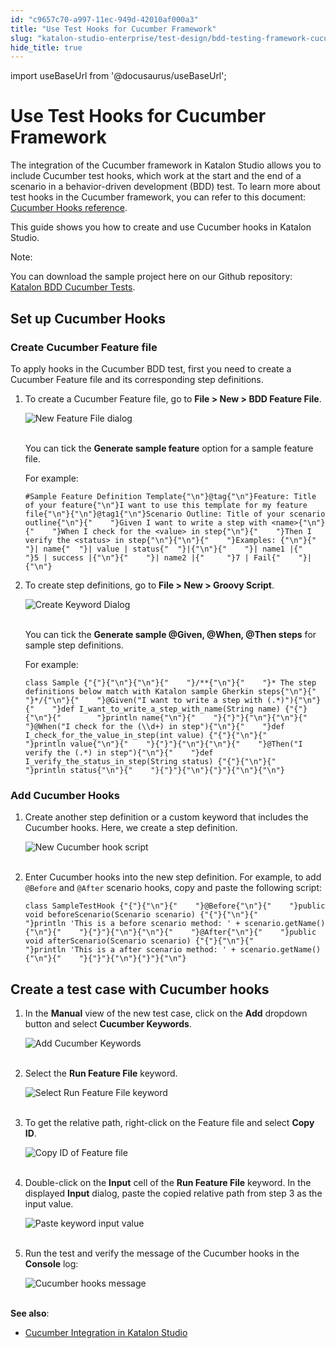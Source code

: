 ```yaml
---
id: "c9657c70-a997-11ec-949d-42010af000a3"
title: "Use Test Hooks for Cucumber Framework"
slug: "katalon-studio-enterprise/test-design/bdd-testing-framework-cucumber-integration/use-test-hooks-for-cucumber-framework"
hide_title: true
---
```

import useBaseUrl from '@docusaurus/useBaseUrl';

    

# <a id="id" class="anchor_top_offset"/><a id="ariaid-title1" class="anchor_top_offset"/>Use Test Hooks for Cucumber Framework

    
      
<p xmlns="http://www.w3.org/1999/xhtml" className="p">The integration of the Cucumber framework in Katalon Studio   allows you to include Cucumber test hooks, which work at the start   and the end of a scenario in a behavior-driven development (BDD)   test. To learn more about test hooks in the Cucumber framework, you   can refer to this document: <a className="xref j-external-link" href="https://cucumber.io/docs/cucumber/api/#hooks" target="_blank">Cucumber Hooks     reference</a>.</p> 
      
<p xmlns="http://www.w3.org/1999/xhtml" className="p">This guide shows you how to create and use Cucumber hooks in   Katalon Studio.</p> 
      
<div xmlns="http://www.w3.org/1999/xhtml" className="note note note_note"><span className="note__title">Note:</span> 
  <p className="p">You can download the sample project here on our Github
    repository: <a className="xref j-external-link" href="https://github.com/katalon-studio-samples/katalon-bdd-cucumber-tests" target="_blank">Katalon
      BDD Cucumber Tests</a>.</p>
</div>
    
  
    

## <a id="id_1" class="anchor_top_offset"/>Set up Cucumber Hooks

    
          

### <a id="id_2" class="anchor_top_offset"/>Create Cucumber Feature file

<p xmlns="http://www.w3.org/1999/xhtml" className="p">To apply hooks in the Cucumber BDD test, first you need to   create a Cucumber Feature file and its corresponding step   definitions.</p> 
<ol xmlns="http://www.w3.org/1999/xhtml" className="ol"><li className="li">     <p className="p">To create a Cucumber Feature file, go to <strong className="ph b">File &gt; New         &gt; BDD Feature File</strong>.</p>     <p className="p">       <img className="image" src={useBaseUrl("https://github.com/katalon-studio/docs-images/raw/master/katalon-studio/docs/cucumber-test-hooks/KS-Create-new-feature-file.png")} width={500} alt="New Feature File dialog" /><br /><br />     </p>     <p className="p">You can tick the <strong className="ph b">Generate sample feature</strong> option       for a sample feature file.</p>     <p className="p">For example:</p>     <pre className="pre codeblock"><code>#Sample Feature Definition Template{"\n"}@tag{"\n"}Feature: Title of your feature{"\n"}I want to use this template for my feature file{"\n"}{"\n"}@tag1{"\n"}Scenario Outline: Title of your scenario outline{"\n"}{"    "}Given I want to write a step with &lt;name&gt;{"\n"}{"    "}When I check for the &lt;value&gt; in step{"\n"}{"    "}Then I verify the &lt;status&gt; in step{"\n"}{"\n"}{"    "}Examples: {"\n"}{"    "}| name{"  "}| value | status{"  "}|{"\n"}{"    "}| name1 |{"     "}5 | success |{"\n"}{"    "}| name2 |{"     "}7 | Fail{"    "}|{"\n"}</code></pre>   </li><li className="li">     <p className="p">To create step definitions, go to <strong className="ph b">File &gt; New &gt;         Groovy Script</strong>.</p>     <p className="p">       <img className="image" src={useBaseUrl("https://github.com/katalon-studio/docs-images/raw/master/katalon-studio/docs/cucumber-test-hooks/KS-Generate-sample-step-defintions.png")} width={500} alt="Create Keyword Dialog" /><br /><br />     </p>     <p className="p">You can tick the <strong className="ph b">Generate sample @Given, @When, @Then         steps</strong> for sample step definitions.</p>     <p className="p">For example:</p>     <pre className="pre codeblock"><code>class Sample {"{"}{"\n"}{"\n"}{"    "}/**{"\n"}{"    "}* The step definitions below match with Katalon sample Gherkin steps{"\n"}{"    "}*/{"\n"}{"    "}@Given("I want to write a step with (.*)"){"\n"}{"    "}def I_want_to_write_a_step_with_name(String name) {"{"}{"\n"}{"        "}println name{"\n"}{"    "}{"}"}{"\n"}{"\n"}{"    "}@When("I check for the (\\d+) in step"){"\n"}{"    "}def I_check_for_the_value_in_step(int value) {"{"}{"\n"}{"        "}println value{"\n"}{"    "}{"}"}{"\n"}{"\n"}{"    "}@Then("I verify the (.*) in step"){"\n"}{"    "}def I_verify_the_status_in_step(String status) {"{"}{"\n"}{"        "}println status{"\n"}{"    "}{"}"}{"\n"}{"}"}{"\n"}{"\n"}</code></pre>   </li></ol> 
      

### <a id="id_3" class="anchor_top_offset"/>Add Cucumber Hooks

      
        
<ol xmlns="http://www.w3.org/1999/xhtml" className="ol">   <li className="li">     <p className="p">Create another step definition or a custom keyword that includes       the Cucumber hooks. Here, we create a step definition.</p>     <p className="p">       <img className="image" src={useBaseUrl("https://github.com/katalon-studio/docs-images/raw/master/katalon-studio/docs/cucumber-test-hooks/KS-New-Cucumber-hooks-script.png")} alt="New Cucumber hook script" /><br /><br />     </p>   </li>   <li className="li">     <p className="p">Enter Cucumber hooks into the new step definition. For example,       to add <code className="ph codeph">@Before</code> and <code className="ph codeph">@After</code> scenario hooks,       copy and paste the following script:</p>     <pre className="pre codeblock"><code>class SampleTestHook {"{"}{"\n"}{"    "}@Before{"\n"}{"    "}public void beforeScenario(Scenario scenario) {"{"}{"\n"}{"        "}println 'This is a before scenario method: ' + scenario.getName(){"\n"}{"    "}{"}"}{"\n"}{"\n"}{"    "}@After{"\n"}{"    "}public void afterScenario(Scenario scenario) {"{"}{"\n"}{"        "}println 'This is a after scenario method: ' + scenario.getName(){"\n"}{"    "}{"}"}{"\n"}{"}"}{"\n"}</code></pre>   </li> </ol> 
      
    

## <a id="id_4" class="anchor_top_offset"/>Create a test case with Cucumber hooks

<ol xmlns="http://www.w3.org/1999/xhtml" className="ol"><li className="li">     <p className="p">In the <strong className="ph b">Manual</strong> view of the new test case, click       on the <strong className="ph b">Add</strong> dropdown button and select       <strong className="ph b">Cucumber Keywords</strong>.</p>     <p className="p">       <img className="image" src={useBaseUrl("https://github.com/katalon-studio/docs-images/raw/master/katalon-studio/docs/cucumber-test-hooks/KS-Add-Cucumber-keyword.png")} width={700} alt="Add Cucumber Keywords" /><br /><br />     </p>   </li><li className="li">     <p className="p">Select the <strong className="ph b">Run Feature File</strong> keyword.</p>     <p className="p">       <img className="image" src={useBaseUrl("https://github.com/katalon-studio/docs-images/raw/master/katalon-studio/docs/cucumber-test-hooks/KS-select-run-feature-file-keyword.png")} width={700} alt="Select Run Feature File keyword" /><br /><br />     </p>   </li><li className="li">     <p className="p">To get the relative path, right-click on the Feature file and       select <strong className="ph b">Copy ID</strong>.</p>     <p className="p">       <img className="image" src={useBaseUrl("https://github.com/katalon-studio/docs-images/raw/master/katalon-studio/docs/cucumber-test-hooks/KS-Copy-ID-feature-file.png")} width={500} alt="Copy ID of Feature file" /><br /><br />     </p>   </li><li className="li">     <p className="p">Double-click on the <strong className="ph b">Input</strong> cell of the       <strong className="ph b">Run Feature File</strong> keyword. In the displayed       <strong className="ph b">Input</strong> dialog, paste the copied relative path from       step 3 as the input value.</p>     <p className="p">       <img className="image" src={useBaseUrl("https://github.com/katalon-studio/docs-images/raw/master/katalon-studio/docs/cucumber-test-hooks/KS-Feature-file-input-value.png")} width={700} alt="Paste keyword input value" /><br /><br />     </p>   </li><li className="li">     <p className="p">Run the test and verify the message of the Cucumber hooks in the       <strong className="ph b">Console</strong> log:</p>     <p className="p">       <img className="image" src={useBaseUrl("https://github.com/katalon-studio/docs-images/raw/master/katalon-studio/docs/cucumber-test-hooks/KS-Cucumber-hooks-message.png")} width={700} alt="Cucumber hooks message" /><br /><br />     </p>   </li></ol> 
<p xmlns="http://www.w3.org/1999/xhtml" className="p">   <strong className="ph b">See also</strong>:</p> 
<ul xmlns="http://www.w3.org/1999/xhtml" className="ul"><li className="li">     <a className="xref j-external-link" href="https://docs.katalon.com/katalon-studio/docs/cucumber-features-file.html" target="_blank">Cucumber       Integration in Katalon Studio</a>   </li></ul> 
